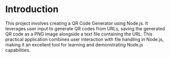# Introduction
This project involves creating a QR Code Generator using Node.js. It leverages user input to generate QR codes from URLs, saving the generated QR code as a PNG image alongside a text file containing the URL. This practical application combines user interaction with file handling in Node.js, making it an excellent tool for learning and demonstrating Node.js capabilities.

